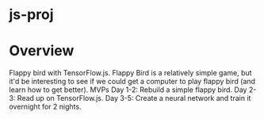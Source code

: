# js-proj
# Overview
Flappy bird with TensorFlow.js. Flappy Bird is a relatively simple game, but it'd be interesting to see if we could get a computer to play flappy bird (and learn how to get better).
MVPs
Day 1-2: Rebuild a simple flappy bird.
Day 2-3: Read up on TensorFlow.js.
Day 3-5: Create a neural network and train it overnight for 2 nights.
